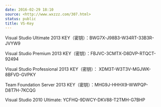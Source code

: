 ```yaml
---
date: 2016-02-29 18:10
source: <http://www.wxzzz.com/307.html>
status: public
title: VS-Key
---
```


Visual Studio Ultimate 2013 KEY（密钥）：BWG7X-J98B3-W34RT-33B3R-JVYW9

Visual Studio Premium 2013 KEY（密钥）：FBJVC-3CMTX-D8DVP-RTQCT-92494

Visual Studio Professional 2013  KEY（密钥）： XDM3T-W3T3V-MGJWK-8BFVD-GVPKY

Team Foundation Server 2013 KEY（密钥）：MHG9J-HHHX9-WWPQP-D8T7H-7KCQG


Visual Studio 2010 Ultimate:  YCFHQ-9DWCY-DKV88-T2TMH-G7BHP